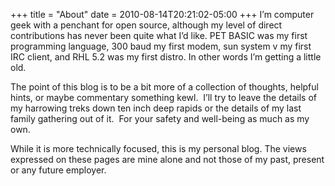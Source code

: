 +++
title = "About"
date = 2010-08-14T20:21:02-05:00
+++
I&#8217;m computer geek with a penchant for open source, although my level of direct contributions has never been quite what I&#8217;d like. PET BASIC was my first programming language, 300 baud my first modem, sun system v my first IRC client, and RHL 5.2 was my first distro. In other words I&#8217;m getting a little old.

The point of this blog is to be a bit more of a collection of thoughts, helpful hints, or maybe commentary something kewl.  I&#8217;ll try to leave the details of my harrowing treks down ten inch deep rapids or the details of my last family gathering out of it.  For your safety and well-being as much as my own.

While it is more technically focused, this is my personal blog. The views expressed on these pages are mine alone and not those of my past, present or any future employer.

